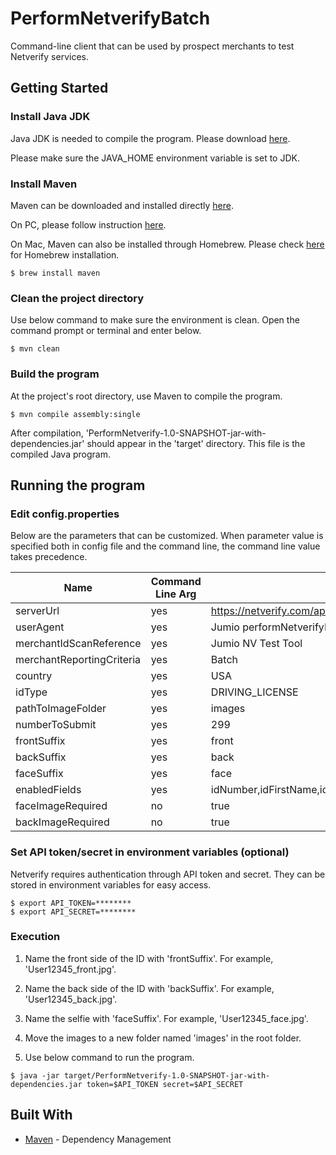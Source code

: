 # PerformNetverifyBatch

Command-line client that can be used by prospect merchants to test Netverify services.

## Getting Started

### Install Java JDK

Java JDK is needed to compile the program. Please download [here](http://www.oracle.com/technetwork/java/javase/downloads/index.html).

Please make sure the JAVA_HOME environment variable is set to JDK.

### Install Maven

Maven can be downloaded and installed directly [here](http://maven.apache.org/download.html).

On PC, please follow instruction [here](https://maven.apache.org/install.html).

On Mac, Maven can also be installed through Homebrew. Please check [here](https://brew.sh/) for Homebrew installation.

```
$ brew install maven
```

### Clean the project directory

Use below command to make sure the environment is clean. Open the command prompt or terminal and enter below.

```
$ mvn clean
```

### Build the program

At the project's root directory, use Maven to compile the program.

```
$ mvn compile assembly:single
```

After compilation, 'PerformNetverify-1.0-SNAPSHOT-jar-with-dependencies.jar' should appear in the 'target' directory. This file is the compiled Java program.

## Running the program

### Edit config.properties

Below are the parameters that can be customized. When parameter value is specified both in config file and the command line, the command line value takes precedence.

Name|Command Line Arg|Example
---|---|---
serverUrl                   |yes    |https://netverify.com/api/netverify/v2/performNetverify
userAgent                   |yes    |Jumio performNetverifyBatch/1.0
merchantIdScanReference     |yes    |Jumio NV Test Tool
merchantReportingCriteria   |yes    |Batch
country                     |yes    |USA
idType                      |yes    |DRIVING_LICENSE
pathToImageFolder           |yes    |images
numberToSubmit              |yes    |299
frontSuffix                 |yes    |front
backSuffix                  |yes    |back
faceSuffix                  |yes    |face
enabledFields               |yes    |idNumber,idFirstName,idLastName,idDob,idExpiry,idUsState,idPersonalNumber,idAddress,idFaceMatch
faceImageRequired           |no     |true
backImageRequired           |no     |true

### Set API token/secret in environment variables (optional)

Netverify requires authentication through API token and secret. They can be stored in environment variables for easy access.

```
$ export API_TOKEN=********
$ export API_SECRET=********
```

### Execution

1. Name the front side of the ID with 'frontSuffix'. For example, 'User12345_front.jpg'.

2. Name the back side of the ID with 'backSuffix'. For example, 'User12345_back.jpg'.

3. Name the selfie with 'faceSuffix'. For example, 'User12345_face.jpg'.

4. Move the images to a new folder named 'images' in the root folder.

5. Use below command to run the program.

```
$ java -jar target/PerformNetverify-1.0-SNAPSHOT-jar-with-dependencies.jar token=$API_TOKEN secret=$API_SECRET 
```

## Built With

* [Maven](https://maven.apache.org/) - Dependency Management
